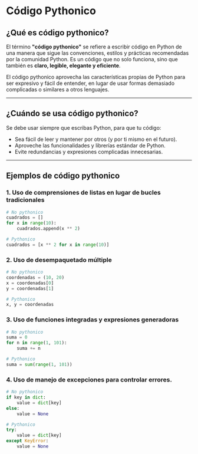 # Código Pythonico

## ¿Qué es código pythonico?

El término **"código pythonico"** se refiere a escribir código en Python de una manera que sigue las convenciones, estilos y prácticas recomendadas por la comunidad Python. Es un código que no solo funciona, sino que también es **claro, legible, elegante y eficiente**.

El código pythonico aprovecha las características propias de Python para ser expresivo y fácil de entender, en lugar de usar formas demasiado complicadas o similares a otros lenguajes.

---

## ¿Cuándo se usa código pythonico?

Se debe usar siempre que escribas Python, para que tu código:

- Sea fácil de leer y mantener por otros (y por ti mismo en el futuro).
- Aproveche las funcionalidades y librerías estándar de Python.
- Evite redundancias y expresiones complicadas innecesarias.

---

## Ejemplos de código pythonico

### 1. Uso de comprensiones de listas en lugar de bucles tradicionales

```python
# No pythonico
cuadrados = []
for x in range(10):
    cuadrados.append(x ** 2)

# Pythonico
cuadrados = [x ** 2 for x in range(10)]
```
### 2. Uso de desempaquetado múltiple

```python
# No pythonico
coordenadas = (10, 20)
x = coordenadas[0]
y = coordenadas[1]

# Pythonico
x, y = coordenadas
```

### 3. Uso de funciones integradas y expresiones generadoras

```python
# No pythonico
suma = 0
for n in range(1, 101):
    suma += n

# Pythonico
suma = sum(range(1, 101))
```

### 4. Uso de manejo de excepciones para controlar errores.

```python
# No pythonico
if key in dict:
    value = dict[key]
else:
    value = None

# Pythonico
try:
    value = dict[key]
except KeyError:
    value = None
```

